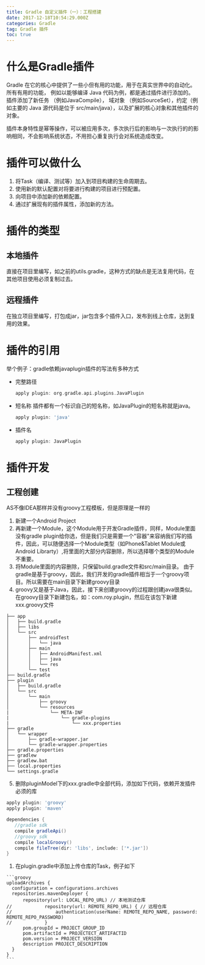 ```yaml
---
title: Gradle 自定义插件（一）：工程搭建
date: 2017-12-18T10:54:29.000Z
categories: Gradle
tag: Gradle 插件
toc: true
---
```


# 什么是Gradle插件

Gradle 在它的核心中提供了一些小但有用的功能，用于在真实世界中的自动化。所有有用的功能， 例如以能够编译 Java 代码为例，都是通过插件进行添加的。插件添加了新任务 （例如JavaCompile）， 域对象 （例如SourceSet），约定（例如主要的 Java 源代码是位于 src/main/java），以及扩展的核心对象和其他插件的对象。

插件本身特性是幂等操作，可以被应用多次，多次执行后的影响与一次执行的的影响相同，不会影响系统状态，不用担心重复执行会对系统造成改变。

# 插件可以做什么

1. 将Task（编译、测试等）加入到项目构建的生命周期去。
2. 使用新的默认配置对将要进行构建的项目进行预配置。
3. 向项目中添加新的依赖配置。
4. 通过扩展现有的插件属性，添加新的方法。

<!-- more -->

# 插件的类型

## 本地插件

直接在项目里编写，如之前的utils.gradle，这种方式的缺点是无法复用代码，在其他项目使用必须复制过去。

## 远程插件

在独立项目里编写，打包成jar，jar包含多个插件入口，发布到线上仓库，达到复用的效果。

# 插件的引用

举个例子：gradle依赖javaplugin插件的写法有多种方式

- 完整路径

  ```groovy
  apply plugin: org.gradle.api.plugins.JavaPlugin
  ```

- 短名称 插件都有一个标识自己的短名称，如JavaPlugin的短名称就是java。

  ```groovy
  apply plugin: 'java'
  ```

- 插件名

  ```groovy
  apply plugin: JavaPlugin
  ```

# 插件开发

## 工程创建

AS不像IDEA那样并没有groovy工程模板，但是原理是一样的

1. 新建一个Android Project
2. 再新建一个Module，这个Module用于开发Gradle插件，同样，Module里面没有gradle plugin给你选，但是我们只是需要一个"容器"来容纳我们写的插件，因此，可以随便选择一个Module类型（如Phone&Tablet Module或Android Librarty）,将里面的大部分内容删除，所以选择哪个类型的Module不重要。
3. 将Module里面的内容删除，只保留build.gradle文件和src/main目录。 由于gradle是基于groovy，因此，我们开发的gradle插件相当于一个groovy项目。所以需要在main目录下新建groovy目录
4. groovy又是基于Java，因此，接下来创建groovy的过程跟创建java很类似。在groovy目录下新建包名，如：com.roy.plugin，然后在该包下新建xxx.groovy文件

  ```
  ├── app
  │   ├── build.gradle
  │   ├── libs
  │   └── src
  │       ├── androidTest
  │       │   └── java
  │       ├── main
  │       │   ├── AndroidManifest.xml
  │       │   ├── java
  │       │   └── res
  │       └── test
  ├── build.gradle
  ├── plugin
  │   ├── build.gradle            
  │   └── src
  │       └── main
  │           ├── groovy          
  │           └── resources
  |               └── META-INF   
  |                   └── gradle-plugins     
  |                       └── xxx.properties
  ├── gradle
  │   └── wrapper
  │       ├── gradle-wrapper.jar
  │       └── gradle-wrapper.properties
  ├── gradle.properties
  ├── gradlew
  ├── gradlew.bat
  ├── local.properties
  └── settings.gradle
  ```

5. 删除pluginModel下的xxx.gradle中全部代码，添加如下代码，依赖开发插件必须的库

  ```groovy
  apply plugin: 'groovy'
  apply plugin: 'maven'

  dependencies {
     //gradle sdk
     compile gradleApi()
     //groovy sdk
     compile localGroovy()
     compile fileTree(dir: 'libs', include: ['*.jar'])
  }
  ```

  1. 在plugin.gradle中添加上传仓库的Task，例子如下

    ```groovy
    uploadArchives {
      configuration = configurations.archives
      repositories.mavenDeployer {
          repository(url: LOCAL_REPO_URL) // 本地测试仓库
    //            repository(url: REMOTE_REPO_URL) { // 远程仓库
    //                authentication(userName: REMOTE_REPO_NAME, password: REMOTE_REPO_PASSWORD)
    //            }
          pom.groupId = PROJECT_GROUP_ID
          pom.artifactId = PROJECTECT_ARTIFACTID
          pom.version = PROJECT_VERSION
          description PROJECT_DESCRIPTION
      }
    }
    ```
